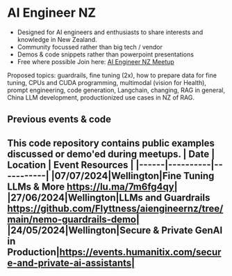 # AI Engineer NZ 
- Designed for AI engineers and enthusiasts to share interests and knowledge in New Zealand.
- Community focussed rather than big tech / vendor
- Demos & code snippets rather than powerpoint presentations
- Free where possible
Join here: [AI Engineer NZ Meetup](https://lu.ma/aiengineer)

Proposed topics: guardrails, fine tuning (2x), how to prepare data for fine tuning, CPUs and CUDA programming, multimodal (vision for Health), prompt engineering, code generation, Langchain, changing, RAG in general, China LLM development, productionized use cases in NZ of RAG.

## Previous events & code

This code repository contains public examples discussed or demo'ed during meetups. 
| Date | Location | Event Resources | 
|------|----------|-----------|
|07/07/2024|Wellington|Fine Tuning LLMs & More https://lu.ma/7m6fg4qy|
|27/06/2024|Wellington|LLMs and Guardrails https://github.com/Flyttness/aiengineernz/tree/main/nemo-guardrails-demo|
|24/05/2024|Wellington|Secure & Private GenAI in Production|https://events.humanitix.com/secure-and-private-ai-assistants|
--------------



